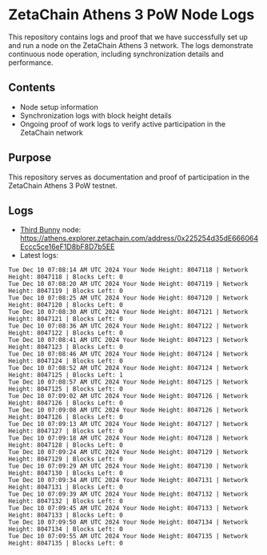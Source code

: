 # ZetaChain Athens 3 PoW Node Logs
This repository contains logs and proof that we have successfully set up and run a node on the ZetaChain Athens 3 network. The logs demonstrate continuous node operation, including synchronization details and performance.

## Contents
- Node setup information
- Synchronization logs with block height details
- Ongoing proof of work logs to verify active participation in the ZetaChain network

## Purpose
This repository serves as documentation and proof of participation in the ZetaChain Athens 3 PoW testnet.

## Logs

- [Third Bunny](https://thirdbunny.xyz/) node: https://athens.explorer.zetachain.com/address/0x225254d35dE666064Eccc5ce16eF1D8bF8D7b5EE
- Latest logs:
```
Tue Dec 10 07:08:14 AM UTC 2024 Your Node Height: 8047118 | Network Height: 8047118 | Blocks Left: 0
Tue Dec 10 07:08:20 AM UTC 2024 Your Node Height: 8047119 | Network Height: 8047119 | Blocks Left: 0
Tue Dec 10 07:08:25 AM UTC 2024 Your Node Height: 8047120 | Network Height: 8047120 | Blocks Left: 0
Tue Dec 10 07:08:30 AM UTC 2024 Your Node Height: 8047121 | Network Height: 8047121 | Blocks Left: 0
Tue Dec 10 07:08:36 AM UTC 2024 Your Node Height: 8047122 | Network Height: 8047122 | Blocks Left: 0
Tue Dec 10 07:08:41 AM UTC 2024 Your Node Height: 8047123 | Network Height: 8047123 | Blocks Left: 0
Tue Dec 10 07:08:46 AM UTC 2024 Your Node Height: 8047124 | Network Height: 8047124 | Blocks Left: 0
Tue Dec 10 07:08:52 AM UTC 2024 Your Node Height: 8047124 | Network Height: 8047125 | Blocks Left: 1
Tue Dec 10 07:08:57 AM UTC 2024 Your Node Height: 8047125 | Network Height: 8047125 | Blocks Left: 0
Tue Dec 10 07:09:02 AM UTC 2024 Your Node Height: 8047126 | Network Height: 8047126 | Blocks Left: 0
Tue Dec 10 07:09:08 AM UTC 2024 Your Node Height: 8047126 | Network Height: 8047126 | Blocks Left: 0
Tue Dec 10 07:09:13 AM UTC 2024 Your Node Height: 8047127 | Network Height: 8047127 | Blocks Left: 0
Tue Dec 10 07:09:18 AM UTC 2024 Your Node Height: 8047128 | Network Height: 8047128 | Blocks Left: 0
Tue Dec 10 07:09:24 AM UTC 2024 Your Node Height: 8047129 | Network Height: 8047129 | Blocks Left: 0
Tue Dec 10 07:09:29 AM UTC 2024 Your Node Height: 8047130 | Network Height: 8047130 | Blocks Left: 0
Tue Dec 10 07:09:34 AM UTC 2024 Your Node Height: 8047131 | Network Height: 8047131 | Blocks Left: 0
Tue Dec 10 07:09:39 AM UTC 2024 Your Node Height: 8047132 | Network Height: 8047132 | Blocks Left: 0
Tue Dec 10 07:09:45 AM UTC 2024 Your Node Height: 8047133 | Network Height: 8047133 | Blocks Left: 0
Tue Dec 10 07:09:50 AM UTC 2024 Your Node Height: 8047134 | Network Height: 8047134 | Blocks Left: 0
Tue Dec 10 07:09:55 AM UTC 2024 Your Node Height: 8047135 | Network Height: 8047135 | Blocks Left: 0
```
